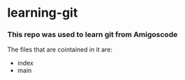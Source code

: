 # learning-git

### This repo was used to learn git from Amigoscode

The files that are cointained in it are:
- index
- main
